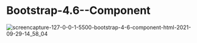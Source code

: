 # Bootstrap-4.6--Component

![screencapture-127-0-0-1-5500-bootstrap-4-6-component-html-2021-09-29-14_58_04](https://user-images.githubusercontent.com/90395073/135354814-b9de9ab2-fdc5-499d-b30f-167372f20fb2.png)


